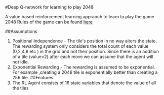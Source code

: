 #Deep Q-network for learning to play 2048

A value based reinforcement learning appraoch to learn to play the game 2048
Rules of the game can be found [here](https://en.wikipedia.org/wiki/2048_(video_game))

##Assumptions
1. Positional Independence - The tile's position in no way alters the state. The rewarding system only considers the total count of each value (0,2,4,8 etc ) in the grid and not their position. Since there is an addition of a tile (value=2) after each move we can assume that the agent will not idle.
2. Exponential Rewarding - The rewarding is assumed to be exponential. For example ,creating a 2048 tile is exponentially better than creating a 256 tile.
##Features
1. The RL Agent consists of 16 state variables that denote the value of all the tiles 

